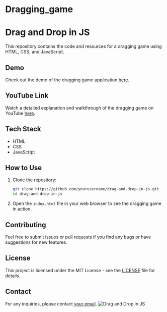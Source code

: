 # Dragging_game
# Drag and Drop in JS

This repository contains the code and resources for a dragging game using HTML, CSS, and JavaScript.

## Demo

Check out the demo of the dragging game application [here](#).

## YouTube Link

Watch a detailed explanation and walkthrough of the dragging game on YouTube [here](#).

## Tech Stack
- HTML
- CSS
- JavaScript

## How to Use

1. Clone the repository:
    ```bash
    git clone https://github.com/yourusername/drag-and-drop-in-js.git
    cd drag-and-drop-in-js
    ```

2. Open the `index.html` file in your web browser to see the dragging game in action.

## Contributing

Feel free to submit issues or pull requests if you find any bugs or have suggestions for new features.

## License

This project is licensed under the MIT License - see the [LICENSE](LICENSE) file for details.

## Contact

For any inquiries, please contact [your email](mailto:youremail@example.com).
![Drag and Drop in JS](images/image.png)
